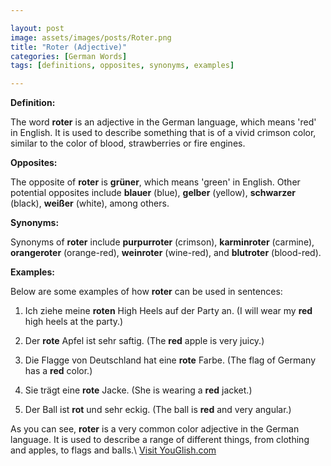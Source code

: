 ```yaml
---

layout: post
image: assets/images/posts/Roter.png
title: "Roter (Adjective)"
categories: [German Words]
tags: [definitions, opposites, synonyms, examples]

---
```


**Definition:**

The word **roter** is an adjective in the German language, which means 'red' in English. It is used to describe something that is of a vivid crimson color, similar to the color of blood, strawberries or fire engines.

**Opposites:**

The opposite of **roter** is **grüner**, which means 'green' in English. Other potential opposites include **blauer** (blue), **gelber** (yellow), **schwarzer** (black), **weißer** (white), among others.

**Synonyms:**

Synonyms of **roter** include **purpurroter** (crimson), **karminroter** (carmine), **orangeroter** (orange-red), **weinroter** (wine-red), and **blutroter** (blood-red).

**Examples:**

Below are some examples of how **roter** can be used in sentences:

1. Ich ziehe meine **roten** High Heels auf der Party an. (I will wear my **red** high heels at the party.)

2. Der **rote** Apfel ist sehr saftig. (The **red** apple is very juicy.)

3. Die Flagge von Deutschland hat eine **rote** Farbe. (The flag of Germany has a **red** color.)

4. Sie trägt eine **rote** Jacke. (She is wearing a **red** jacket.)

5. Der Ball ist **rot** und sehr eckig. (The ball is **red** and very angular.)

As you can see, **roter** is a very common color adjective in the German language. It is used to describe a range of different things, from clothing and apples, to flags and balls.\ <a id="yg-widget-0" class="youglish-widget" data-query="Roter" data-lang="german" data-components="8412" data-auto-start="0" data-bkg-color="theme_light" data-title="How%20to%20pronounce%20Roter%20in%20German"  rel="nofollow" href="https://youglish.com">Visit YouGlish.com</a><script async src="https://youglish.com/public/emb/widget.js" charset="utf-8"></script>
